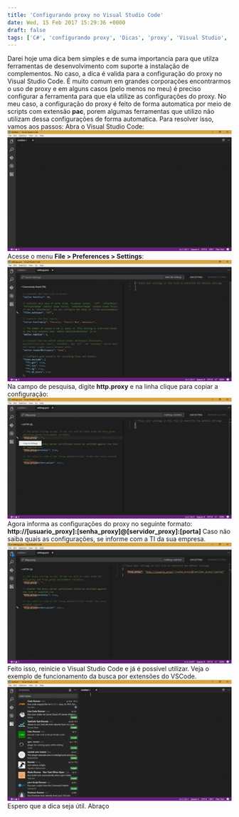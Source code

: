 ```yaml
---
title: 'Configurando proxy no Visual Studio Code'
date: Wed, 15 Feb 2017 15:29:36 +0000
draft: false
tags: ['C#', 'configurando proxy', 'Dicas', 'proxy', 'Visual Studio', 'Visual Studio', 'VSCode', 'VSCode']
---
```


Darei hoje uma dica bem simples e de suma importancia para que utilza ferramentas de desenvolvimento com suporte a instalação de complementos. No caso, a dica é valida para a configuração do proxy no Visual Studio Code. É muito comum em grandes corporações encontrarmos o uso de proxy e em alguns casos (pelo menos no meu) é preciso configurar a ferramenta para que ela utilize as configurações do proxy. No meu caso, a configuração do proxy é feito de forma automatica por meio de scripts com extensão **pac**, porem algumas ferramentas que utilizo não utilizam dessa configurações de forma automatica. Para resolver isso, vamos aos passos: Abra o Visual Studio Code: ![Visual Studio](/contents/2017/02/1_vscode-1-1024x553.png)  Acesse o menu **File > Preferences > Settings**: ![Arquivo settings.json do Visual Studio Code](/contents/2017/02/2_settings_vscode-1-1024x553.png) Na campo de pesquisa, digite **http.proxy** e na linha clique para copiar a configuração: ![Configuração do proxy](/contents/2017/02/3_configurar_vscode-1-1024x553.png) Agora informa as configurações do proxy no seguinte formato: **http://[usuario_proxy]:[senha_proxy]@[servidor_proxy]:[porta]** Caso não saiba quais as configurações, se informe com a TI da sua empresa. ![Configurando o proxy](/contents/2017/02/4_configurar_vscode-1-1024x553.png) Feito isso, reinicie o Visual Studio Code e já é possível utilizar. Veja o exemplo de funcionamento da busca por extensões do VSCode. ![Busca por extensões](/contents/2017/02/5_exemplo_vscode-1-1024x553.png) Espero que a dica seja útil. Abraço